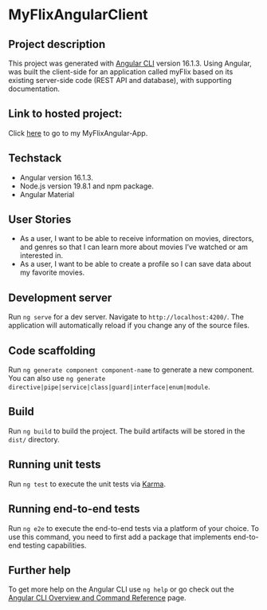 # MyFlixAngularClient

## Project description

This project was generated with [Angular CLI](https://github.com/angular/angular-cli) version 16.1.3. Using Angular, was built the client-side for an application called myFlix based on its existing server-side code (REST API and database), with supporting
documentation.

## Link to hosted project:

Click [here](https://maryna7.github.io/myFlix-Angular-client/welcome) to go to my MyFlixAngular-App. 

## Techstack

- Angular version 16.1.3.
- Node.js version 19.8.1 and npm package.
- Angular Material 

## User Stories

- As a user, I want to be able to receive information on movies, directors, and genres so that I can learn more about movies I’ve watched or am interested in.
- As a user, I want to be able to create a profile so I can save data about my favorite movies.

## Development server

Run `ng serve` for a dev server. Navigate to `http://localhost:4200/`. The application will automatically reload if you change any of the source files.

## Code scaffolding

Run `ng generate component component-name` to generate a new component. You can also use `ng generate directive|pipe|service|class|guard|interface|enum|module`.

## Build

Run `ng build` to build the project. The build artifacts will be stored in the `dist/` directory.

## Running unit tests

Run `ng test` to execute the unit tests via [Karma](https://karma-runner.github.io).

## Running end-to-end tests

Run `ng e2e` to execute the end-to-end tests via a platform of your choice. To use this command, you need to first add a package that implements end-to-end testing capabilities.

## Further help

To get more help on the Angular CLI use `ng help` or go check out the [Angular CLI Overview and Command Reference](https://angular.io/cli) page.
